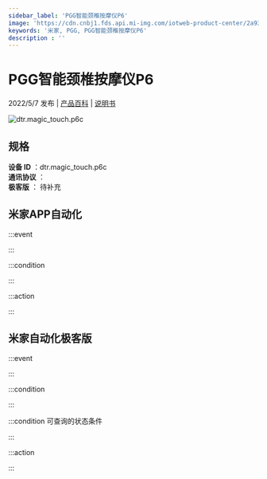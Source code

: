 ```yaml
---
sidebar_label: 'PGG智能颈椎按摩仪P6'
image: 'https://cdn.cnbj1.fds.api.mi-img.com/iotweb-product-center/2a93b48e1d58b8240e1c917e17cf4a24_1645771535410.png?GalaxyAccessKeyId=AKVGLQWBOVIRQ3XLEW&Expires=9223372036854775807&Signature=aeJWo2VDpMfASZF+GRwwoJsy81c='
keywords: '米家, PGG, PGG智能颈椎按摩仪P6'
description : ''
---
```

# PGG智能颈椎按摩仪P6

2022/5/7 发布 | [产品百科](https://home.mi.com/webapp/content/baike/product/index.html?model=dtr.magic_touch.p6c/) | [说明书](https://home.mi.com/views/introduction.html?model=dtr.magic_touch.p6c&region=cn)

![dtr.magic_touch.p6c](https://cdn.cnbj1.fds.api.mi-img.com/iotweb-product-center/2a93b48e1d58b8240e1c917e17cf4a24_1645771535410.png?GalaxyAccessKeyId=AKVGLQWBOVIRQ3XLEW&Expires=9223372036854775807&Signature=aeJWo2VDpMfASZF+GRwwoJsy81c=)

## 规格  
> 
**设备 ID** ：dtr.magic_touch.p6c  
**通讯协议** ：  
**极客版**  ： 待补充 


## 米家APP自动化  

:::event  

:::

:::condition  

:::

:::action   

:::

## 米家自动化极客版  

:::event  

:::

:::condition  

:::

:::condition 可查询的状态条件  

:::

:::action  

:::

        
